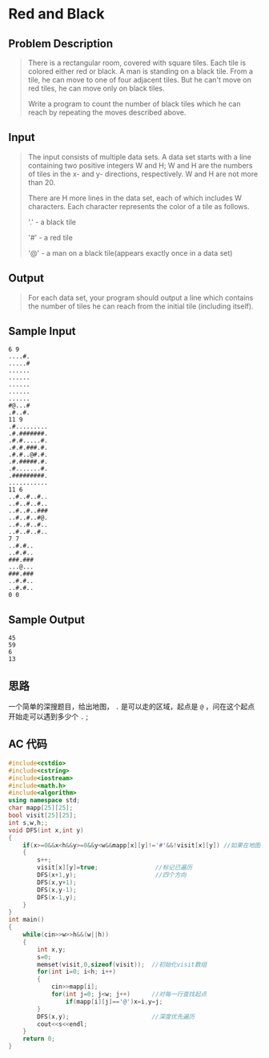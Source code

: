 # Red and Black

## **Problem Description**

> There is a rectangular room, covered with square tiles. Each tile is colored either red or black. A man is standing on a black tile. From a tile, he can move to one of four adjacent tiles. But he can't move on red tiles, he can move only on black tiles.
>
> Write a program to count the number of black tiles which he can reach by repeating the moves described above. 



## **Input**

> The input consists of multiple data sets. A data set starts with a line containing two positive integers W and H; W and H are the numbers of tiles in the x- and y- directions, respectively. W and H are not more than 20.
>
> There are H more lines in the data set, each of which includes W characters. Each character represents the color of a tile as follows.
>
> '.' - a black tile 
>
> '#' - a red tile 
>
> '@' - a man on a black tile(appears exactly once in a data set) 



## **Output**

> For each data set, your program should output a line which contains the number of tiles he can reach from the initial tile (including itself). 



## **Sample Input**

    6 9
    ....#.
    .....#
    ......
    ......
    ......
    ......
    ......
    #@...#
    .#..#.
    11 9
    .#.........
    .#.#######.
    .#.#.....#.
    .#.#.###.#.
    .#.#..@#.#.
    .#.#####.#.
    .#.......#.
    .#########.
    ...........
    11 6
    ..#..#..#..
    ..#..#..#..
    ..#..#..###
    ..#..#..#@.
    ..#..#..#..
    ..#..#..#..
    7 7
    ..#.#..
    ..#.#..
    ###.###
    ...@...
    ###.###
    ..#.#..
    ..#.#..
    0 0



## **Sample Output**

    45
    59
    6
    13


## **思路**

一个简单的深搜题目，给出地图， `.` 是可以走的区域，起点是 `@` ，问在这个起点开始走可以遇到多少个 `.` ;



## **AC 代码**

```cpp
#include<cstdio>
#include<cstring>
#include<iostream>
#include<math.h>
#include<algorithm>
using namespace std;
char mapp[25][25];
bool visit[25][25];
int s,w,h;;
void DFS(int x,int y)
{
    if(x>=0&&x<h&&y>=0&&y<w&&mapp[x][y]!='#'&&!visit[x][y]) //如果在地图内并且该电是‘.’并且没有遍历过
    {
        s++;
        visit[x][y]=true;                //标记已遍历
        DFS(x+1,y);                      //四个方向
        DFS(x,y+1);
        DFS(x,y-1);
        DFS(x-1,y);
    }
}
int main()
{
    while(cin>>w>>h&&(w||h))
    {
        int x,y;
        s=0;
        memset(visit,0,sizeof(visit));  //初始化visit数组
        for(int i=0; i<h; i++)
        {
            cin>>mapp[i];
            for(int j=0; j<w; j++)      //对每一行查找起点
                if(mapp[i][j]=='@')x=i,y=j;
        }
        DFS(x,y);                       //深度优先遍历
        cout<<s<<endl;
    }
    return 0;
}
```

